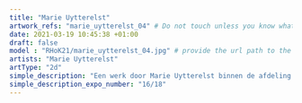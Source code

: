 ```yaml
---
title: "Marie Uytterelst"
artwork_refs: "marie_uytterelst_04" # Do not touch unless you know what you are doing
date: 2021-03-19 10:45:38 +01:00
draft: false
model : "RHoK21/marie_uytterelst_04.jpg" # provide the url path to the model
artists: "Marie Uytterelst"
artType: "2d"
simple_description: "Een werk door Marie Uytterelst binnen de afdeling Tekenkunst.<br><br><br><br> Een project gerealiseerd door Dirk Derom in opdracht van het <a href='https://www.sdko.brussels'>SDKO</a> en met steun van de <a href='https://www.vgc.be/wie-zijn-wij/actief-beleid-brussel/onderwijs'>VGC</a>."
simple_description_expo_number: "16/18"
---
```

